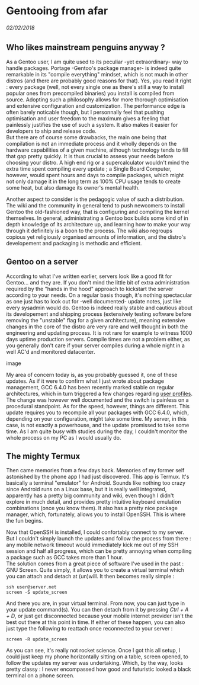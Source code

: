 # Gentooing from afar
###### 02/02/2018

## Who likes mainstream penguins anyway ?

As a Gentoo user, I am quite used to its peculiar -yet extraordinary- way to handle packages. 
Portage -Gentoo's package manager- is indeed quite remarkable in its "compile everything" mindset, which is not much in other distros (and there are probably good reasons for that).
Yes, you read it right : every package (well, not every single one as there's still a way to install popular ones from precompiled binaries) you install is compiled from source.
Adopting such a philosophy allows for more thorough optimisation and extensive configuration and customization. 
The performance edge is often barely noticable though, but I personnally feel that pushing optimisation and user freedom to the maximum gives a feeling that painlessly justifies the use of such a system. It also makes it easier for developers to ship and release code.  
But there are of course some drawbacks, the main one being that compilation is not an immediate process and it wholly depends on the hardware capabilities of a given machine, although technology tends to fill that gap pretty quickly. 
It is thus crucial to assess your needs before choosing your distro. A high end rig or a supercalculator wouldn't mind the extra time spent compiling every update ; a Single Board Computer, however, would spent hours and days to compile packages, which might not only damage it in the long term as 100% CPU usage tends to create some heat, but also damage its owner's mental health. 

Another aspect to consider is the pedagogic value of such a distribution. The wiki and the community in general tend to push newcomers to install Gentoo the old-fashioned way, that is configuring and compiling the kernel themselves.
In general, administrating a Gentoo box builds some kind of in depth knowledge of its architecture up, and learning how to make your way through it definitely is a boon to the process.
The wiki also regroups copious yet religiously organised amounts of information, and the distro's developement and packaging is methodic and efficient. 

## Gentoo on a server

According to what I've written earlier, servers look like a good fit for Gentoo... and they are. If you don't mind the little bit of extra administration required by the "hands in the hood" approach to kickstart the server according to your needs. 
On a regular basis though, it's nothing spectacular as one just has to look out for -well documented- update notes, just like every sysadmin would do.
Gentoo is indeed really stable and cautious about its developement and shipping process (extensively testing software before removing the "unstable" flag for a given architecture), meaning extensive changes in the core of the distro are very rare and well thought in both the engineering and updating process.
It is not rare for example to witness 1000 days uptime production servers.
Compile times are not a problem either, as you generally don't care if your server compiles during a whole night in a well AC'd and monitored datacenter. 

image

My area of concern today is, as you probably guessed it, one of these updates. As if it were to confirm what I just wrote about package management, GCC 6.4.0 has been recently marked stable on regular architectures, which in turn triggered a few changes regarding [user profiles](https://wiki.gentoo.org/wiki/Profile_(Portage)).
The change was however well documented and the switch is painless on a procedural standpoint. As for the speed, however, things are different. This update requires you to recompile all your packages with GCC 6.4.0, which, depending on your configuration, might take some time. 
My server, in this case, is not exactly a powerhouse, and the update promissed to take some time. As I am quite busy with studies during the day, I couldn't monitor the whole process on my PC as I would usually do. 

## The mighty Termux

Then came memories from a few days back. Memories of my former self astonished by the phone app I had just discovered. 
This app is Termux. It's basically a terminal "emulator" for Android. Sounds like nothing too crazy since Android runs on a Linux base, but it is really well integrated, apparently has a pretty big community and wiki, even though I didn't explore in much detail, and provides pretty intuitive keyboard emulation combinations (once you know them).
It also has a pretty nice package manager, which, fortunately, allows you to install OpenSSH. This is where the fun begins. 

Now that OpenSSH is installed, I could confortably connect to my server. But I couldn't simply launch the updates and follow the process from there : any mobile network timeout would immediately kick me out of my SSH session and half all progress, which can be pretty annoying when compiling a package such as GCC takes more than 1 hour.  
The solution comes from a great piece of software I've used in the past : GNU Screen. Quite simply, it allows you to create a virtual terminal which you can attach and detach at (un)will.
It then becomes really simple : 

	ssh user@server.net
	screen -S update_screen

And there you are, in your virtual terminal. From now, you can just type in your update command(s). You can then detach from it by pressing *Ctrl + A + D*, or just get disconnected because your mobile internet provider isn't the best out there at this point in time. If either of these happen, you can also just type the following to reattach once reconnected to your server : 

	screen -R update_screen

As you can see, it's really not rocket science.
Once I got this all setup, I could just keep my phone horizontally sitting on a table, screen opened, to follow the updates my server was undertaking.
Which, by the way, looks pretty classy : I never encompassed how good and futuristic looked a black terminal on a phone screen. 



	


